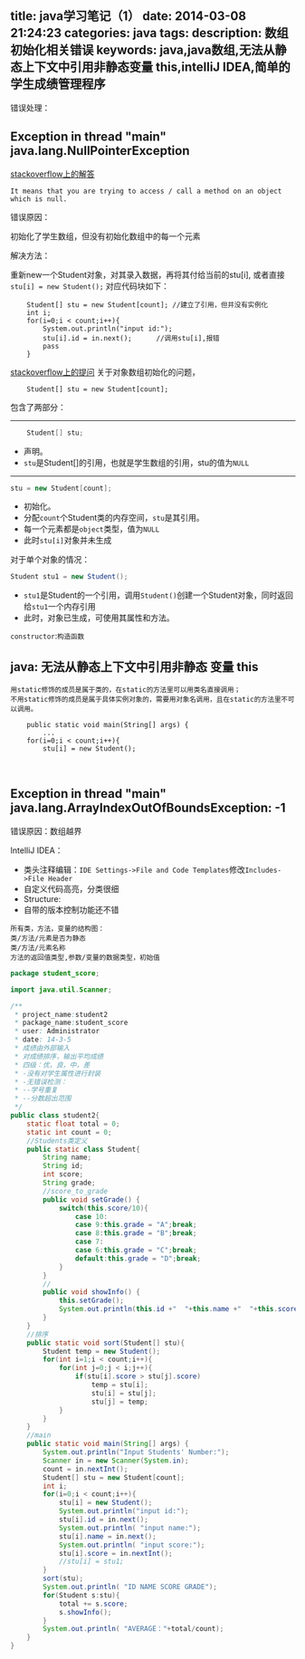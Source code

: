 title: java学习笔记（1）
date: 2014-03-08 21:24:23
categories: java
tags: 
description: 数组初始化相关错误
keywords: java,java数组,无法从静态上下文中引用非静态变量&nbsp;this,intelliJ IDEA,简单的学生成绩管理程序
---

错误处理：





## Exception in thread "main" java.lang.NullPointerException
	
[stackoverflow上的解答](http://stackoverflow.com/questions/5958012/exception-in-thread-main-java-lang-nullpointerexception)

`It means that you are trying to access / call a method on an object which is null.`



错误原因：

初始化了学生数组，但没有初始化数组中的每一个元素

解决方法：

重新new一个Student对象，对其录入数据，再将其付给当前的stu[i],
或者直接`stu[i] = new Student();`
对应代码块如下：
```
	Student[] stu = new Student[count];	//建立了引用，但并没有实例化
	int i;
	for(i=0;i < count;i++){
		System.out.println("input id:");
		stu[i].id = in.next();		//调用stu[i],报错
		pass
	}
```


[stackoverflow上的提问](http://stackoverflow.com/questions/22278892/whats-the-differences-between-initializing-an-array-of-objects-and-initializing)
 	关于对象数组初始化的问题，


    
```
	Student[] stu = new Student[count];
```
包含了两部分：

---- 
 
```java
	Student[] stu;	
```
- 声明。
- `stu`是Student[]的引用，也就是学生数组的引用，stu的值为`NULL`


---- 
```java
stu = new Student[count];
```
- 初始化。
- 分配`count`个Student类的内存空间，`stu`是其引用。
- 每一个元素都是`object`类型，值为`NULL`
- 此时`stu[i]`对象并未生成

对于单个对象的情况：
```java
Student stu1 = new Student();
```
- `stu1`是Student的一个引用，调用`Student()`创建一个Student对象，同时返回给`stu1`一个内存引用
- 此时，对象已生成，可使用其属性和方法。

`constructor`:`构造函数`
<br/>

## java: 无法从静态上下文中引用非静态 变量 this
	用static修饰的成员是属于类的，在static的方法里可以用类名直接调用；
	不用static修饰的成员是属于具体实例对象的，需要用对象名调用，且在static的方法里不可以调用。

```      
	public static void main(String[] args) {
        ...
	for(i=0;i < count;i++){
    	stu[i] = new Student();
```
<br/>

## Exception in thread "main" java.lang.ArrayIndexOutOfBoundsException: -1

错误原因：数组越界



IntelliJ IDEA：

* 类头注释编辑：`IDE Settings->File and Code Templates`修改`Includes->File Header`
* 自定义代码高亮，分类很细
* 	Structure:
* 自带的版本控制功能还不错
```
所有类，方法，变量的结构图：
类/方法/元素是否为静态
类/方法/元素名称
方法的返回值类型,参数/变量的数据类型，初始值
```
```java
package student_score;

import java.util.Scanner;

/**
 * project_name:student2
 * package_name:student_score
 * user: Administrator
 * date: 14-3-5
 * 成绩由外部输入
 * 对成绩排序，输出平均成绩
 * 四级：优，良，中，差
 * -没有对学生属性进行封装
 * -无错误检测：
 * --学号重复
 * --分数超出范围
 */
public class student2{
    static float total = 0;
    static int count = 0;
    //Students类定义
    public static class Student{
        String name;
        String id;
        int score;
        String grade;
        //score_to_grade
        public void setGrade() {
            switch(this.score/10){
                case 10:
                case 9:this.grade = "A";break;
                case 8:this.grade = "B";break;
                case 7:
                case 6:this.grade = "C";break;
                default:this.grade = "D";break;
            }
        }
        //
        public void showInfo() {
            this.setGrade();
            System.out.println(this.id +"  "+this.name +"  "+this.score+"  "+this.grade);
        }
    }
    //排序
    public static void sort(Student[] stu){
        Student temp = new Student();
        for(int i=1;i < count;i++){
            for(int j=0;j < i;j++){
                if(stu[i].score > stu[j].score)
                    temp = stu[i];
                    stu[i] = stu[j];
                    stu[j] = temp;
            }
        }
    }
    //main
    public static void main(String[] args) {
        System.out.println("Input Students' Number:");
        Scanner in = new Scanner(System.in);
        count = in.nextInt();
        Student[] stu = new Student[count];
        int i;
        for(i=0;i < count;i++){
            stu[i] = new Student();
            System.out.println("input id:");
            stu[i].id = in.next();
            System.out.println( "input name:");
            stu[i].name = in.next();
            System.out.println( "input score:");
            stu[i].score = in.nextInt();
            //stu[i] = stu1;
        }
        sort(stu);
        System.out.println( "ID NAME SCORE GRADE");
        for(Student s:stu){
            total += s.score;
            s.showInfo();
        }
        System.out.println( "AVERAGE："+total/count);
    }
}
```
